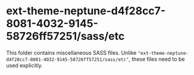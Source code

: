# ext-theme-neptune-d4f28cc7-8081-4032-9145-58726ff57251/sass/etc

This folder contains miscellaneous SASS files. Unlike `"ext-theme-neptune-d4f28cc7-8081-4032-9145-58726ff57251/sass/etc"`, these files
need to be used explicitly.
